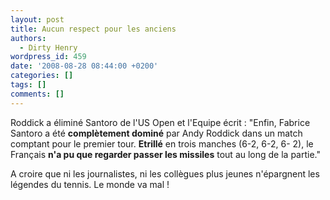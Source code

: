 ```yaml
---
layout: post
title: Aucun respect pour les anciens
authors:
  - Dirty Henry
wordpress_id: 459
date: '2008-08-28 08:44:00 +0200'
categories: []
tags: []
comments: []
---
```

Roddick a éliminé Santoro de l'US Open et l'Equipe écrit : "Enfin, Fabrice Santoro a été __complètement dominé__ par Andy Roddick dans un match comptant pour le premier tour. __Etrillé__ en trois manches (6-2, 6-2, 6- 2), le Français __n'a pu que regarder passer les missiles__ tout au long de la partie." 

A croire que ni les journalistes, ni les collègues plus jeunes n'épargnent les légendes du tennis. Le monde va mal !
